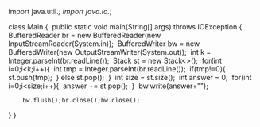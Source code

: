 import java.util.*;
import java.io.*;

class Main {
​    public static void main(String[] args) throws IOException {
​        BufferedReader br = new BufferedReader(new InputStreamReader(System.in));
​        BufferedWriter bw = new BufferedWriter(new OutputStreamWriter(System.out));
​        int k = Integer.parseInt(br.readLine());
​        Stack<Integer> st = new Stack<>();
​        for(int i=0;i<k;i++){
​            int tmp = Integer.parseInt(br.readLine());
​            if(tmp!=0){
​                st.push(tmp);
​            } else st.pop();
​        }
​        int size = st.size();
​        int answer = 0;
​        for(int i=0;i<size;i++){
​            answer += st.pop();
​        }
​        bw.write(answer+"");

        bw.flush();br.close();bw.close();
}
}